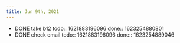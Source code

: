 ```yaml
---
title: Jun 9th, 2021
---
```


- DONE take b12
  todo:: 1621883196096
  done:: 1623254880801
- DONE check email
  todo:: 1621883196096
  done:: 1623254889046